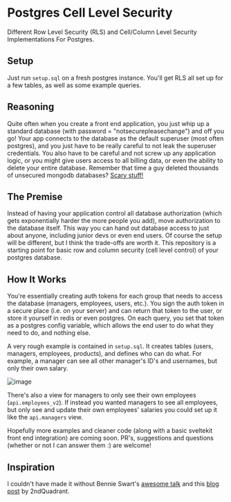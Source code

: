 # Postgres Cell Level Security
Different Row Level Security (RLS) and Cell/Column Level Security Implementations For Postgres.

## Setup
Just run `setup.sql` on a fresh postgres instance. You'll get RLS all set up for a few tables, as well as some example queries.

## Reasoning
Quite often when you create a front end application, you just whip up a standard database (with password = "notsecurepleasechange") and off you go! Your app connects to the database as the default superuser (most often postgres), and you just have to be really careful to not leak the superuser credentials. You also have to be careful and not screw up any application logic, or you might give users access to all billing data, or even the ability to delete your entire database. Remember that time a guy deleted thousands of unsecured mongodb databases? [Scary stuff!](https://www.ehackingnews.com/2019/05/unistellar-attackers-delete-over-12000.html)

## The Premise
Instead of having your application control all database authorization (which gets exponentially harder the more people you add), move authorization to the database itself. This way you can hand out database access to just about anyone, including junior devs or even end users. Of course the setup will be different, but I think the trade-offs are worth it. This repository is a starting point for basic row and column security (cell level control) of your postgres database.

## How It Works
You're essentially creating auth tokens for each group that needs to access the database (managers, employees, users, etc.). You sign the auth token in a secure place (i.e. on your server) and can return that token to the user, or store it yourself in redis or even postgres. On each query, you set that token as a postgres config variable, which allows the end user to do what they need to do, and nothing else.

A very rough example is contained in `setup.sql`.  It creates tables (users, managers, employees, products), and defines who can do what. For example, a manager can see all other manager's ID's and usernames, but only their own salary.

![image](https://user-images.githubusercontent.com/2141012/115927663-00042300-a442-11eb-92e7-05b8c447a988.png)

There's also a view for managers to only see their own employees (`api.employees_v2`). If instead you wanted managers to see all employees, but only see and update their own employees' salaries you could set up it like the `api.managers` view.

Hopefully more examples and cleaner code (along with a basic sveltekit front end integration) are coming soon. PR's, suggestions and questions (whether or not I can answer them :) are welcome!

## Inspiration
I couldn't have made it without Bennie Swart's [awesome talk](https://www.youtube.com/watch?v=-9QqQ2jkG_4&t=2319s) and this [blog post](https://www.2ndquadrant.com/en/blog/application-users-vs-row-level-security/) by 2ndQuadrant.

